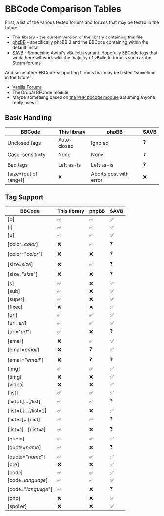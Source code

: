 # BBCode Comparison Tables

First, a list of the various tested forums and forums that may be tested in the future:

 * This library - the current version of the library containing this file
 * [phpBB](https://www.phpbb.com/) - specifically phpBB 3 and the BBCode containing within the default install
 * [SAVB](https://forums.somethingawful.com/) - Something Awful's vBulletin variant. Hopefully BBCode tags that work there will work with the majority of vBulletin forums such as the [Steam forums](http://forums.steampowered.com/forums/).

And some other BBCode-supporting forums that may be tested "sometime in the future":

 * [Vanilla Forums](https://vanillaforums.org/)
 * The Drupal BBCode module
 * Maybe something based on [the PHP bbcode module](http://php.net/manual/en/book.bbcode.php) assuming anyone really uses it

## Basic Handling

BBCode                | This library       | phpBB                  | SAVB
----------------------|--------------------|------------------------|---
Unclosed tags         | Auto-closed        | Ignored                | :question:
Case-sensitivity      | None               | None                   | :question:
Bad tags              | Left as-is         | Left as-is             | :question:
[size=(out of range)] | :x:                | Aborts post with error | :x:

## Tag Support

BBCode               | This library       | phpBB              | SAVB
---------------------|--------------------|--------------------|------
[b]                  | :white_check_mark: | :white_check_mark: | :white_check_mark:
[i]                  | :white_check_mark: | :white_check_mark: | :white_check_mark:
[u]                  | :white_check_mark: | :white_check_mark: | :white_check_mark:
[color=*color*]      | :x:                | :white_check_mark: | :question:
[color="*color*"]    | :x:                | :x:                | :question:
[size=*size*]        | :x:                | :white_check_mark: | :question:
[size="*size*"]      | :x:                | :x:                | :question:
[s]                  | :white_check_mark: | :x:                | :white_check_mark:
[sub]                | :white_check_mark: | :x:                | :white_check_mark:
[super]              | :white_check_mark: | :x:                | :white_check_mark:
[fixed]              | :x:                | :x:                | :white_check_mark:
[url]                | :white_check_mark: | :white_check_mark: | :white_check_mark:
[url=*url*]          | :white_check_mark: | :white_check_mark: | :white_check_mark:
[url="*url*"]        | :white_check_mark: | :x:                | :question:
[email]              | :x:                | :white_check_mark: | :white_check_mark:
[email=*email*]      | :x:                | :question:         | :white_check_mark:
[email="*email*"]    | :x:                | :question:         | :question:
[img]                | :white_check_mark: | :white_check_mark: | :white_check_mark:
[timg]               | :x:                | :x:                | :white_check_mark:
[video]              | :x:                | :x:                | :white_check_mark:
[list]               | :white_check_mark: | :white_check_mark: | :white_check_mark:
[list=1]...[/list]   | :white_check_mark: | :white_check_mark: | :question:
[list=1]...[/list=1] | :white_check_mark: | :x:                | :white_check_mark:
[list=a]...[/list]   | :white_check_mark: | :white_check_mark: | :question:
[list=a]...[/list=a] | :white_check_mark: | :x:                | :question:
[quote]              | :white_check_mark: | :white_check_mark: | :white_check_mark:
[quote=*name*]       | :white_check_mark: | :x:                | :question:
[quote="*name*"]     | :white_check_mark: | :white_check_mark: | :white_check_mark:
[pre]                | :x:                | :x:                | :white_check_mark:
[code]               | :white_check_mark: | :white_check_mark: | :white_check_mark:
[code=*language*]    | :white_check_mark: | :white_check_mark: | :white_check_mark:
[code="*language*"]  | :white_check_mark: | :x:                | :question:
[php]                | :x:                | :x:                | :white_check_mark:
[spoiler]            | :x:                | :x:                | :white_check_mark:
